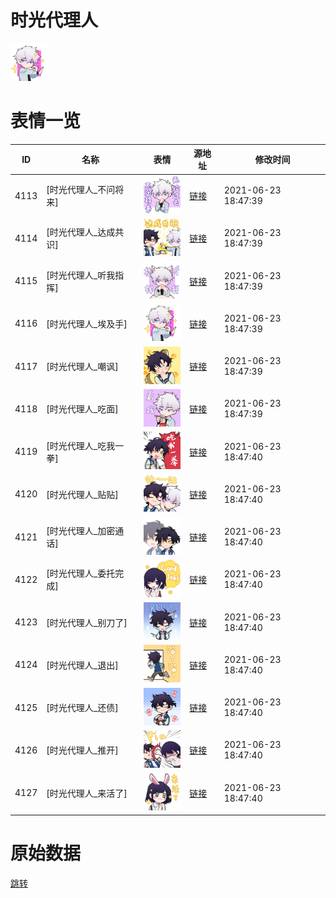 # 时光代理人

<img src="./cover.png" height="60" alt="cover" />

# 表情一览

|ID|名称|表情|源地址|修改时间|
|----|----|----|----|----|
|4113|[时光代理人_不问将来]|<img src="./pic/004113_%5B时光代理人_不问将来%5D.png" height="60" alt="不问将来"/>|[链接](http://i0.hdslb.com/bfs/emote/0349f5a776c71c210901ab3169d39e7a7f92d7f4.png)|2021-06-23 18:47:39|
|4114|[时光代理人_达成共识]|<img src="./pic/004114_%5B时光代理人_达成共识%5D.png" height="60" alt="达成共识"/>|[链接](http://i0.hdslb.com/bfs/emote/34efdc6b7e00dd42ae2865bb896dd7bde7e7ac28.png)|2021-06-23 18:47:39|
|4115|[时光代理人_听我指挥]|<img src="./pic/004115_%5B时光代理人_听我指挥%5D.png" height="60" alt="听我指挥"/>|[链接](http://i0.hdslb.com/bfs/emote/b8c84c8297f17955b43e54c1a7d16cc4acea43cc.png)|2021-06-23 18:47:39|
|4116|[时光代理人_埃及手]|<img src="./pic/004116_%5B时光代理人_埃及手%5D.png" height="60" alt="埃及手"/>|[链接](http://i0.hdslb.com/bfs/emote/bfe66640ee2ec305f5401e545a4c2746d4325435.png)|2021-06-23 18:47:39|
|4117|[时光代理人_嘲讽]|<img src="./pic/004117_%5B时光代理人_嘲讽%5D.png" height="60" alt="嘲讽"/>|[链接](http://i0.hdslb.com/bfs/emote/15e1e46750deabbb39ab41afeabded049f9ba86f.png)|2021-06-23 18:47:39|
|4118|[时光代理人_吃面]|<img src="./pic/004118_%5B时光代理人_吃面%5D.png" height="60" alt="吃面"/>|[链接](http://i0.hdslb.com/bfs/emote/aa2bc190652942896b50cb96c870585b4dfc5311.png)|2021-06-23 18:47:39|
|4119|[时光代理人_吃我一拳]|<img src="./pic/004119_%5B时光代理人_吃我一拳%5D.png" height="60" alt="吃我一拳"/>|[链接](http://i0.hdslb.com/bfs/emote/efee6220e49a25067aba5a8951619746804f7532.png)|2021-06-23 18:47:40|
|4120|[时光代理人_贴贴]|<img src="./pic/004120_%5B时光代理人_贴贴%5D.png" height="60" alt="贴贴"/>|[链接](http://i0.hdslb.com/bfs/emote/32b23c63445df364ac75458817fae80ee42bffbd.png)|2021-06-23 18:47:40|
|4121|[时光代理人_加密通话]|<img src="./pic/004121_%5B时光代理人_加密通话%5D.png" height="60" alt="加密通话"/>|[链接](http://i0.hdslb.com/bfs/emote/c6221b86f5885f16eadfef574d582e31d7bf3ca0.png)|2021-06-23 18:47:40|
|4122|[时光代理人_委托完成]|<img src="./pic/004122_%5B时光代理人_委托完成%5D.png" height="60" alt="委托完成"/>|[链接](http://i0.hdslb.com/bfs/emote/77514011d22d758340bb9b7cedf76a87f06e763e.png)|2021-06-23 18:47:40|
|4123|[时光代理人_别刀了]|<img src="./pic/004123_%5B时光代理人_别刀了%5D.png" height="60" alt="别刀了"/>|[链接](http://i0.hdslb.com/bfs/emote/e432ceae0de3b465d502df9f8be730fb62e1062c.png)|2021-06-23 18:47:40|
|4124|[时光代理人_退出]|<img src="./pic/004124_%5B时光代理人_退出%5D.png" height="60" alt="退出"/>|[链接](http://i0.hdslb.com/bfs/emote/4f1fac3a8b5ff7e9ae4cd1d3863fd50d1161665b.png)|2021-06-23 18:47:40|
|4125|[时光代理人_还债]|<img src="./pic/004125_%5B时光代理人_还债%5D.png" height="60" alt="还债"/>|[链接](http://i0.hdslb.com/bfs/emote/14f616d82f30643fc7b533bc8de1b26f6f0c821e.png)|2021-06-23 18:47:40|
|4126|[时光代理人_推开]|<img src="./pic/004126_%5B时光代理人_推开%5D.png" height="60" alt="推开"/>|[链接](http://i0.hdslb.com/bfs/emote/ec399c9caaf363d9a93f4d8463394364127a0478.png)|2021-06-23 18:47:40|
|4127|[时光代理人_来活了]|<img src="./pic/004127_%5B时光代理人_来活了%5D.png" height="60" alt="来活了"/>|[链接](http://i0.hdslb.com/bfs/emote/8c4ff6954503626b04a1b3bc5bde43ce86359851.png)|2021-06-23 18:47:40|

# 原始数据

[跳转](./raw.json)

